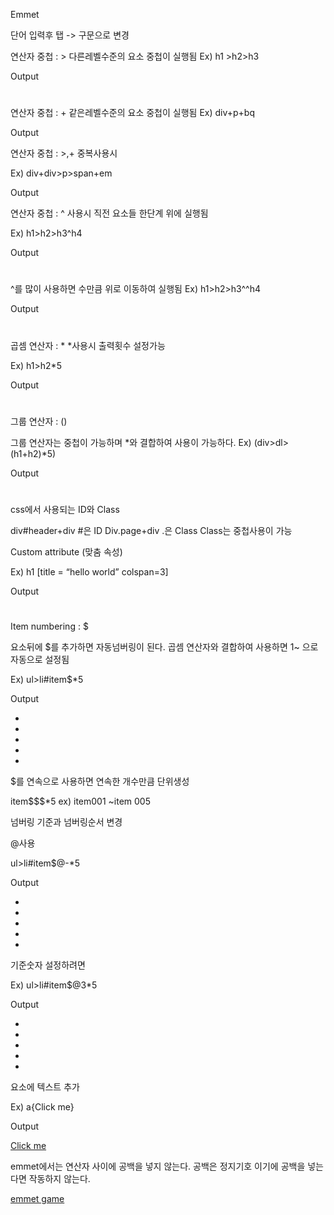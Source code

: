 Emmet

단어 입력후 탭 -> 구문으로 변경

연산자 중첩 : >
다른레벨수준의 요소 중첩이 실행됨
Ex) h1 >h2>h3


Output

<h1>
	<h2>
		<h3></h3>
 	</h2>
</h1>

연산자 중첩 : +
같은레벨수준의 요소 중첩이 실행됨
 Ex) div+p+bq

Output

<div></div>
<p></p>
<blockquote></blockquote> 

연산자 중첩 : >,+ 중복사용시

Ex) div+div>p>span+em

Output

<div></div>
<div>
	<p><span></span><em.</em></p>
</div>

연산자 중첩 : ^ 사용시
직전 요소들 한단계 위에 실행됨

Ex) h1>h2>h3^h4

Output

<h1>
	<h2>
		<h3></h3>
	</h2>
	<h4></h4>
</h1>









^를 많이 사용하면 수만큼 위로 이동하여 실행됨
Ex) h1>h2>h3^^h4

Output

<h1>
	<h2>
		<h3></h3>
	</h2>
</h1>
<h4></h4>

곱셈 연산자 : *
*사용시 출력횟수 설정가능

Ex) h1>h2*5

Output 

<h1>
  <h2></h2>
  <h2></h2>
  <h2></h2>
  <h2></h2>
  <h2></h2>
</h1>

그룹 연산자 : ()

그룹 연산자는 중첩이 가능하며 *와 결합하여 사용이 가능하다.
Ex) (div>dl>(h1+h2)*5)

 Output

<div>
  <dl>
    <h1></h1>
    <h2></h2>
    <h1></h1>
    <h2></h2>
    <h1></h1>
    <h2></h2>
    <h1></h1>
    <h2></h2>
    <h1></h1>
    <h2></h2>
  </dl>
</div>

css에서 사용되는 ID와 Class

div#header+div #은  ID
Div.page+div .은 Class
Class는 중첩사용이 가능

Custom attribute (맞춤 속성)

Ex) h1 [title = “hello world” colspan=3]

Output

<h1 title = “hello world” colspan=“3”></h1>

Item numbering : $

요소뒤에 $를 추가하면 자동넘버링이 된다.
곱셈 연산자와 결합하여 사용하면 1~ 으로 자동으로 설정됨

Ex) ul>li#item$*5

Output

<ul>
  <li id="item1"></li>
  <li id="item2"></li>
  <li id="item3"></li>
  <li id="item4"></li>
  <li id="item5"></li>
</ul>

$를 연속으로 사용하면 연속한 개수만큼 단위생성

item$$$*5
ex) item001 ~item 005

넘버링 기준과 넘버링순서 변경

@사용

ul>li#item$@-*5

Output

<ul>
  <li id="item5"></li>
  <li id="item4"></li>
  <li id="item3"></li>
  <li id="item2"></li>
  <li id="item1"></li>
</ul>

기준숫자 설정하려면 

Ex) ul>li#item$@3*5

Output


<ul>
    <li class="item3"></li>
    <li class="item4"></li>
    <li class="item5"></li>
    <li class="item6"></li>
    <li class="item7"></li>
</ul>

요소에 텍스트 추가

Ex) a{Click me}

Output

<a href =“”>Click me</a>



emmet에서는 연산자 사이에 공백을 넣지 않는다.
공백은 정지기호 이기에 공백을 넣는다면 작동하지 않는다.


[emmet game](https://ahndohun.github.io/emmet-game/)

